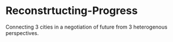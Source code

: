 Reconstrtucting-Progress
=====================

Connecting 3 cities in a negotiation of future from 3 heterogenous perspectives.
